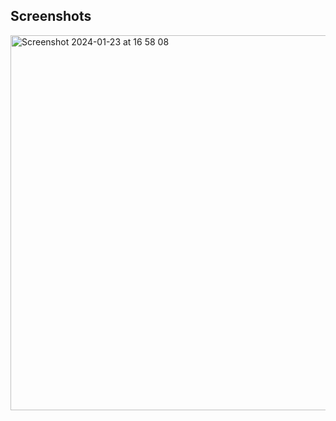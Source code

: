 Screenshots
---------------------

<img width="600" alt="Screenshot 2024-01-23 at 16 58 08" src="https://github.com/adriiiiiix/threads-ticket-with-hologram-effect/assets/88784785/874af0bc-523a-462c-9eb9-b6e16b179a28">
